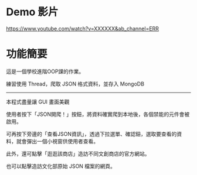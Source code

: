 Demo 影片
=========
https://www.youtube.com/watch?v=XXXXXX&ab_channel=ERR

功能簡要
=========
這是一個學校進階OOP課的作業。

練習使用 Thread，爬取 JSON 格式資料，並存入 MongoDB

----------------

本程式盡量讓 GUI 畫面美觀

使用者按下「JSON開爬！」按鈕，將資料確實爬到本地後，各個禁能的元件會被啟用。

可再按下旁邊的「查看JSON資訊」，透過下拉選單、確認鈕，選取要查看的資料，就會彈出一個小視窗供使用者查看。

此外，還可點擊「逛逛該商店」造訪不同文創商店的官方網站。

也可以點擊造訪文化部原始 JSON 檔案的網頁。
